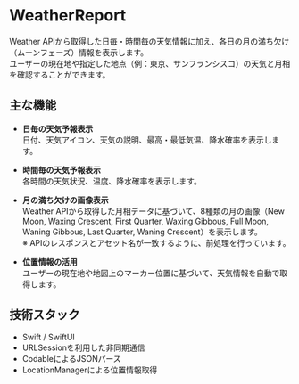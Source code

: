 # WeatherReport

Weather APIから取得した日毎・時間毎の天気情報に加え、各日の月の満ち欠け（ムーンフェーズ）情報を表示します。<br>
ユーザーの現在地や指定した地点（例：東京、サンフランシスコ）の天気と月相を確認することができます。

## 主な機能

- **日毎の天気予報表示**  
  日付、天気アイコン、天気の説明、最高・最低気温、降水確率を表示します。

- **時間毎の天気予報表示**  
  各時間の天気状況、温度、降水確率を表示します。

- **月の満ち欠けの画像表示**  
  Weather APIから取得した月相データに基づいて、8種類の月の画像（New Moon, Waxing Crescent, First Quarter, Waxing Gibbous, Full Moon, Waning Gibbous, Last Quarter, Waning Crescent）を表示します。  
  ※ APIのレスポンスとアセット名が一致するように、前処理を行っています。

- **位置情報の活用**  
  ユーザーの現在地や地図上のマーカー位置に基づいて、天気情報を自動で取得します。

## 技術スタック

- Swift / SwiftUI  
- URLSessionを利用した非同期通信  
- CodableによるJSONパース  
- LocationManagerによる位置情報取得